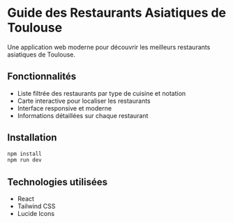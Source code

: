 # Guide des Restaurants Asiatiques de Toulouse

Une application web moderne pour découvrir les meilleurs restaurants asiatiques de Toulouse.

## Fonctionnalités

- Liste filtrée des restaurants par type de cuisine et notation
- Carte interactive pour localiser les restaurants
- Interface responsive et moderne
- Informations détaillées sur chaque restaurant

## Installation

```bash
npm install
npm run dev
```

## Technologies utilisées

- React
- Tailwind CSS
- Lucide Icons
